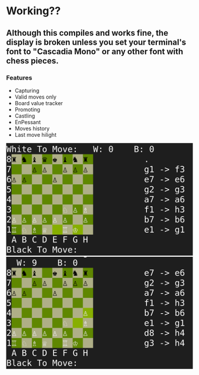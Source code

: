 # Working??

## Although this compiles and works fine, the display is broken unless you set your terminal's font to "Cascadia Mono" or any other font with chess pieces.


### Features
* Capturing
* Valid moves only
* Board value tracker
* Promoting
* Castling
* EnPessant
* Moves history
* Last move hilight

![](./IMAGES/castling.png)
![](./IMAGES/capture.png)